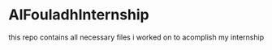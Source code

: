 # AlFouladhInternship
this repo contains all necessary files i worked on to acomplish my internship
